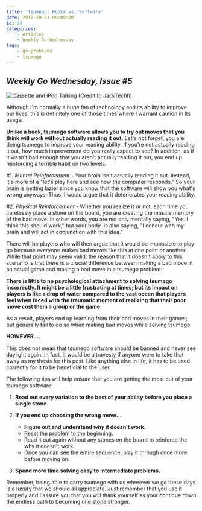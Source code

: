 ```yaml
---
title: 'Tsumego: Books vs. Software'
date: 2012-10-31 09:00:00
id: 14
categories:
	- Articles
	- Weekly Go Wednesday
tags:
	- go-problems
	- tsumego
---
```


## _Weekly Go Wednesday, Issue #5_

![Cassette and iPod Talking (Credit to JackTechh)](/images/2012/10/old-school-vs-new-school.jpg "old-school-vs-new-school")

Although I'm normally a huge fan of technology and its ability to improve our lives, this is definitely one of those times where I warrant caution in its usage.

**Unlike a book, tsumego software allows you to try out moves that you think will work without actually reading it out.** Let's not forget, you are doing tsumego to improve your reading ability. If you're not actually reading it out, how much improvement do you really expect to see? In addition, as if it wasn't bad enough that you aren't actually reading it out, you end up reinforcing a terrible habit on two levels:

#1. _Mental Reinforcement_ - Your brain isn't actually reading it out. Instead, it's more of a "let's play here and see how the computer responds." So your brain is getting lazier since you know that the software will show you what's wrong anyways. Thus, I would argue that it deteriorates your reading ability.

#2. _Physical Reinforcement_ - Whether you realize it or not, each time you carelessly place a stone on the board, you are creating the muscle memory of the bad move. In other words, you are not only mentally saying, "Yes. I think this should work," but your body  is also saying, "I concur with my brain and will act in conjunction with this idea."

There will be players who will then argue that it would be impossible to play go because everyone makes bad moves like this at one point or another. While that point may seem valid, the reason that it doesn't apply to this scenario is that there is a crucial difference between making a bad move in an actual game and making a bad move in a tsumego problem:

**There is little to no psychological attachment to solving tsumego incorrectly. It might be a little frustrating at times; but its impact on players is like a drop of water compared to the vast ocean that players feel when faced with the traumatic moment of realizing that their poor move cost them a group or the game.**

As a result, players end up learning from their bad moves in their games; but generally fail to do so when making bad moves while solving tsumego.

**HOWEVER....**

This does not mean that tsumego software should be banned and never see daylight again. In fact, it would be a travesty if anyone were to take that away as my thesis for this post. Like anything else in life, it has to be used correctly for it to be beneficial to the user.

The following tips will help ensure that you are getting the most out of your tsumego software:

1.  **Read out every variation to the best of your ability before you place a single stone.**

2.  **If you end up choosing the wrong move...**

	*   **Figure out and understand _why_ it doesn't work.**
	*   Reset the problem to the beginning.
	*   Read it out again without any stones on the board to reinforce the why it doesn't work.
	*   Once you can see the entire sequence, play it through once more before moving on.

3.  **Spend more time solving easy to intermediate problems.**

Remember, being able to carry tsumego with us wherever we go these days is a luxury that we should all appreciate. Just remember that you use it properly and I assure you that you will thank yourself as your continue down the endless path to becoming one stone stronger.